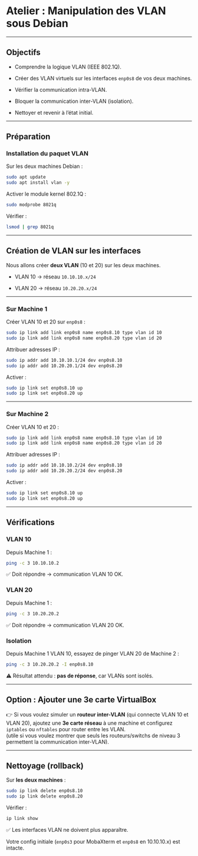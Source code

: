 

# Atelier : Manipulation des VLAN sous Debian

---

## Objectifs

- Comprendre la logique VLAN (IEEE 802.1Q).

- Créer des VLAN virtuels sur les interfaces `enp0s8` de vos deux machines.

- Vérifier la communication intra-VLAN.

- Bloquer la communication inter-VLAN (isolation).

- Nettoyer et revenir à l’état initial.

---

## Préparation

### Installation du paquet VLAN

Sur les deux machines Debian :

```bash
sudo apt update
sudo apt install vlan -y
```

Activer le module kernel 802.1Q :

```bash
sudo modprobe 8021q
```

Vérifier :

```bash
lsmod | grep 8021q
```

---

## Création de VLAN sur les interfaces

Nous allons créer **deux VLAN** (10 et 20) sur les deux machines.

- VLAN 10 → réseau `10.10.10.x/24`

- VLAN 20 → réseau `10.20.20.x/24`

---

### Sur Machine 1

Créer VLAN 10 et 20 sur `enp0s8` :

```bash
sudo ip link add link enp0s8 name enp0s8.10 type vlan id 10
sudo ip link add link enp0s8 name enp0s8.20 type vlan id 20
```

Attribuer adresses IP :

```bash
sudo ip addr add 10.10.10.1/24 dev enp0s8.10
sudo ip addr add 10.20.20.1/24 dev enp0s8.20
```

Activer :

```bash
sudo ip link set enp0s8.10 up
sudo ip link set enp0s8.20 up
```

---

### Sur Machine 2

Créer VLAN 10 et 20 :

```bash
sudo ip link add link enp0s8 name enp0s8.10 type vlan id 10
sudo ip link add link enp0s8 name enp0s8.20 type vlan id 20
```

Attribuer adresses IP :

```bash
sudo ip addr add 10.10.10.2/24 dev enp0s8.10
sudo ip addr add 10.20.20.2/24 dev enp0s8.20
```

Activer :

```bash
sudo ip link set enp0s8.10 up
sudo ip link set enp0s8.20 up
```

---

## Vérifications

### VLAN 10

Depuis Machine 1 :

```bash
ping -c 3 10.10.10.2
```

✅ Doit répondre → communication VLAN 10 OK.

### VLAN 20

Depuis Machine 1 :

```bash
ping -c 3 10.20.20.2
```

✅ Doit répondre → communication VLAN 20 OK.

### Isolation

Depuis Machine 1 VLAN 10, essayez de pinger VLAN 20 de Machine 2 :

```bash
ping -c 3 10.20.20.2 -I enp0s8.10
```

⚠️ Résultat attendu : **pas de réponse**, car VLANs sont isolés.

---

## Option : Ajouter une 3e carte VirtualBox

👉 Si vous voulez simuler un **routeur inter-VLAN** (qui connecte VLAN 10 et VLAN 20), ajoutez une **3e carte réseau** à une machine et configurez `iptables` ou `nftables` pour router entre les VLAN.  
(utile si vous voulez montrer que seuls les routeurs/switchs de niveau 3 permettent la communication inter-VLAN).

---

## Nettoyage (rollback)

Sur **les deux machines** :

```bash
sudo ip link delete enp0s8.10
sudo ip link delete enp0s8.20
```

Vérifier :

```bash
ip link show
```

✅ Les interfaces VLAN ne doivent plus apparaître.

Votre config initiale (`enp0s3` pour MobaXterm et `enp0s8` en 10.10.10.x) est intacte.


